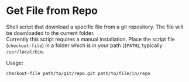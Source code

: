 # Get File from Repo
Shell script that download a specific file from a git repository. The file will be downloaded to the current folder.  
Currently this script requires a manual installation. Place the script file (`checkout-file`) in a folder which is in your path (`$PATH`), typically `/usr/local/bin`.  

Usage:

```
checkout-file path/to/git/repo.git path/to/file/in/repo
```